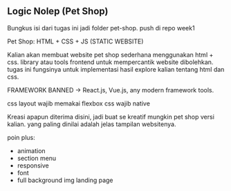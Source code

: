 ## Logic Nolep (Pet Shop)

Bungkus isi dari tugas ini jadi folder pet-shop. push di repo week1

Pet Shop: HTML + CSS + JS (STATIC WEBSITE)

Kalian akan membuat website pet shop sederhana menggunakan html + css. library atau tools frontend untuk mempercantik website dibolehkan. tugas ini fungsinya untuk implementasi hasil explore kalian tentang html dan css.

FRAMEWORK BANNED -> React.js, Vue.js, any modern framework tools.

css layout wajib memakai flexbox
css wajib native

Kreasi apapun diterima disini, jadi buat se kreatif mungkin pet shop versi kalian. yang paling dinilai adalah jelas tampilan websitenya.

poin plus:
- animation
- section menu
- responsive
- font
- full background img landing page
